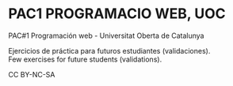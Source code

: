 # PAC1 PROGRAMACIO WEB, UOC
PAC#1 Programación web - Universitat Oberta de Catalunya

Ejercicios de práctica para futuros estudiantes (validaciones). <br>
Few exercises for future students (validations).

CC BY-NC-SA
